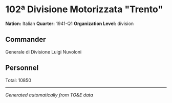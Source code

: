 # 102ª Divisione Motorizzata "Trento"

**Nation:** Italian
**Quarter:** 1941-Q1
**Organization Level:** division

## Commander

Generale di Divisione Luigi Nuvoloni

## Personnel

Total: 10850

---
*Generated automatically from TO&E data*
